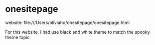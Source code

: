 # onesitepage

website:
file:///Users/oliviaho/onesitepage/onesitepage.html

For this website, I had use black and white theme to match the spooky theme topic
